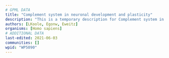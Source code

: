 ```yaml
---
# GPML DATA
title: "Complement system in neuronal development and plasticity"
description: "This is a temporary description for Complement system in neuronal development and plasticity"
authors: [LKoole, Egonw, Eweitz]
organisms: [Homo sapiens]
# ADDITIONAL DATA
last-edited: 2021-06-03
communities: []
wpid: "WP5090"
---
```

